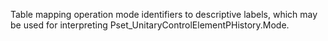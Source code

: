 Table mapping operation mode identifiers to descriptive labels, which may be used for interpreting Pset_UnitaryControlElementPHistory.Mode.
